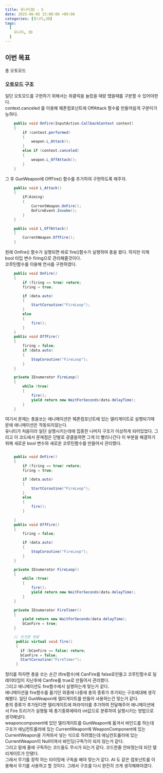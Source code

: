 ```yaml
---
title: 유니티3D - 5
date: 2025-06-05 15:00:00 +09:00
categories: [유니티,3D]
tags:
  [
    유니티, 3D
  ]
---
```

## 이번 목표
총 오토모드

### 오토모드 구조
일단 오토모드를 구현하기 위해서는 좌클릭을 눌렀을 때랑 땠을때를 구분할 수 있어야한다.  
context.canceled 를 이용해 웨폰컴포넌트에 OffAttack 함수를 만들어쉽게 구분이가능하다.  
```c#
    public void OnFire(InputAction.CallbackContext context)
    {
        if (context.performed)
        {
            weapon.L_Attack();
        }
        else if (context.canceled)
        {
            weapon.L_OffAttack();
        }
    }
```

그 후 GunWeapon에 OffFire() 함수를 추가하여 구현하도록 해주자.
```c#
    public void L_Attack()
    {
        if(Aiming)
        {
            CurrentWeapon.OnFire();
            OnFireEvent.Invoke();
        }
    }

    public void L_OffAttack()
    {
        CurrentWeapon.OffFire();
    }
```
원래 Onfire() 함수가 실행되면 바로 fire()함수가 실행하여 총을 쐈다. 하지만 이제 bool 타입 변수 firing으로 관리해줄것이다.  
코루틴함수를 이용해 연사를 구현하였다. 

```c#
    public void OnFire()
    {
        if (firing == true) return;
        firing = true;

        if (data.auto)
        {
            StartCoroutine("FireLoop");
        }
        else
        {
            fire();
        }
    }
    public void OffFire()
    {
        firing = false;
        if (data.auto)
        {
            StopCoroutine("FireLoop");
        }
    }

    private IEnumerator FireLoop()
    {
        while (true)
        {
            fire();
            yield return new WaitForSeconds(data.delayTime);
        }
    }
```

여기서 문제는 총을쏘는 애니메이션은 웨폰컴포넌트에 있는 델리게이트로 실행되기때문에 애니메이션은 작동되지않는다.  
유니티가 처음이라 일단 실행시키는데에 집중한 나머지 구조가 이상하게 되어있었다.
그리고 이 코드에서 문제점은 단발로 광클을하면 그게 더 빨리나간다 이 부분을 해결하기위해 새로운 bool 변수와 새로운 코루틴함수를 만들어서 관리했다.  
```c#

    public void OnFire()
    {
        if (firing == true) return;
        firing = true;

        if (data.auto)
        {
            StartCoroutine("FireLoop");
        }
        else
        {
            fire();
        }
       
    }
    public void OffFire()
    {
        firing = false;

        if (data.auto)
        {
            StopCoroutine("FireLoop");
        }
    }

    private IEnumerator FireLoop()
    {
        while (true)
        {
            fire();
            yield return new WaitForSeconds(data.delayTime);
        }
    }

    private IEnumerator FireTimer()
    {
        yield return new WaitForSeconds(data.delayTime);
        bCanFire = true;
    }

    // 추가한 부분
     public virtual void fire()
     {
       if (bCanFire == false) return;
       bCanFire = false;
       StartCoroutine("FireTimer");
     }
```
정리를 하자면 총을 쏘는 순간 (fire함수)에 CanFire를 false로만들고 코루틴함수로 딜레이타임이 지난후에 Canfire를 true로 만들어서 관리했다.  
그리고 애니메이션도 fire함수에서 실행하는게 맞는거 같다.  
애니메이션을 fire함수를 옮기던 와중에 나중에 총의 종류가 추가되는 구조에대해 생각해봤다. 
일단 GunWeapon에 델리게이트를 만들어 사용하는건 맞는거 같다.  
총의 종류가 추가된다면 델리게이트에 파라미터를 추가하여 전달해주어 애니메이션에서 Fire 트리거가 실행될 때 총기종류에따라 int값으로 분류하여 실행시키는 방법으로 생각해냈다.  
weaponcomponent에 있던 델리게이트를 GunWeapon에 옮겨서 바인드를 하는데 구조가 애님컨트롤러에 있는 CurrentWeapon에
WeaponComponent에 있는 CurrentWeapon을 가져와서 넣는 식으로 하려했는데 애님컨트롤러에 있는 CurrentWeapon이 Null이여서 바인딩(구독?)이 되지 않는거 같다.  
그리고 밑에 줄에 구독하는 코드들도 무시가 되는거 같다. 코드한줄 안바꿨는데 되던 델리게이트가 안됐다.  
그래서 무기를 장착 하는 타이밍에 구독을 해야 맞는거 같다.
AI 도 같은 컴포넌트를 이용해서 무기를 사용하고 할 것이다. 그래서 구조를 다시 완전히 크게 생각해봐야겠다.  
